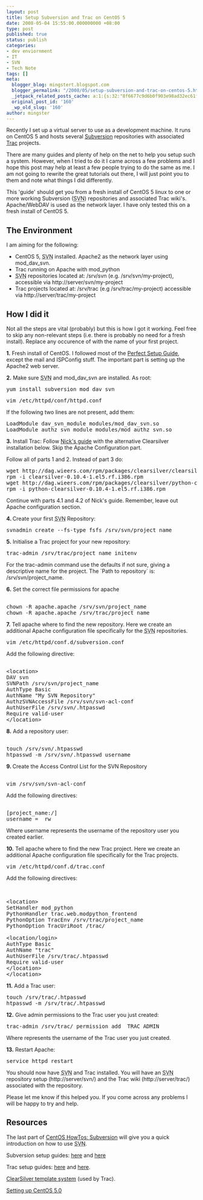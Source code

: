 ```yaml
---
layout: post
title: Setup Subversion and Trac on CentOS 5
date: 2008-05-04 15:55:00.000000000 +08:00
type: post
published: true
status: publish
categories:
- dev enviornment
- IT
- SVN
- Tech Note
tags: []
meta:
  blogger_blog: mingstert.blogspot.com
  blogger_permalink: "/2008/05/setup-subversion-and-trac-on-centos-5.html"
  _jetpack_related_posts_cache: a:1:{s:32:"8f6677c9d6b0f903e98ad32ec61f8deb";a:2:{s:7:"expires";i:1455318164;s:7:"payload";a:3:{i:0;a:1:{s:2:"id";i:563;}i:1;a:1:{s:2:"id";i:223;}i:2;a:1:{s:2:"id";i:166;}}}}
  original_post_id: '160'
  _wp_old_slug: '160'
author: mingster
---
```

<p>Recently I set up a virtual server to use as a development machine. It runs on CentOS 5 and hosts several <a target="_blank" href="http://subversion.tigris.org/" title="Subversion" rel="external">Subversion</a> repositories with associated <a target="_blank" href="http://trac.edgewall.org/" title="Trac" rel="external">Trac</a> projects.</p>
<p>There are many guides and plenty of help on the net to help you setup such a system. However, when I tried to do it I came across a few problems and I hope this post may help at least a few people trying to do the same as me. I am not going to rewrite the great tutorials out there, I will just point you to them and note what things I did differently.</p>
<p>This 'guide' should get you from a fresh install of CentOS 5 linux to one or more working Subversion (<abbr title="Subversion">SVN</abbr>) repositories and associated Trac wiki's. Apache/WebDAV is used as the network layer. I have only tested this on a fresh install of CentOS 5.</p>
<p><span></span></p>
<h2>The Environment</h2>
<p>I am aiming for the following:</p>
<ul>
<li>CentOS 5, <abbr title="Subversion">SVN</abbr> installed. Apache2 as the network layer using mod_dav_svn.</li>
<li>Trac running on Apache with mod_python</li>
<li><abbr title="Subversion">SVN</abbr> repositories located at: /srv/svn (e.g. /srv/svn/my-project), accessible via http://server/svn/my-project</li>
<li>Trac projects located at: /srv/trac (e.g /srv/trac/my-project) accessible via http://server/trac/my-project</li>
</ul>
<h2>How I did it</h2>
<p>Not all the steps are vital (probably) but this is how I got it working. Feel free to skip any non-relevant steps (i.e. there is probably no need for a fresh install). Replace any occurence of <span class="inline-code"></span> with the name of your first project.</p>
<p><strong>1.</strong> Fresh install of CentOS. I followed most of the <a target="_blank" href="http://www.howtoforge.com/perfect_setup_centos5.0" title="The Perfect Setup: CentOS 5.0" rel="external">Perfect Setup Guide</a>, except the mail and ISPConfig stuff. The important part is setting up the Apache2 web server.</p>
<p><strong>2.</strong> Make sure <abbr title="Subversion">SVN</abbr> and mod_dav_svn are installed. As root:</p>
<pre>yum install subversion mod_dav_svn</pre>
<pre>vim /etc/httpd/conf/httpd.conf</pre>
<p>If the following two lines are not present, add them:</p>
<pre>LoadModule dav_svn_module modules/mod_dav_svn.so<br />LoadModule authz_svn_module modules/mod_authz_svn.so</pre>
<p><strong>3.</strong> Install Trac: Follow <a target="_blank" href="http://www.techyouruniverse.com/software/installing-trac-with-subversion-on-cent-os-5-with-neon-and-quicksilver" title="Installing Trac with SubVersion on CentOS 5" rel="external">Nick's guide</a> with the alternative Clearsilver installation below. Skip the Apache Configuration part.</p>
<p>Follow all of parts 1 and 2. Instead of part 3 do:</p>
<pre>wget http://dag.wieers.com/rpm/packages/clearsilver/clearsilver-0.10.4-1.el5.rf.i386.rpm<br />rpm -i clearsilver-0.10.4-1.el5.rf.i386.rpm<br />wget http://dag.wieers.com/rpm/packages/clearsilver/python-clearsilver-0.10.4-1.el5.rf.i386.rpm<br />rpm -i python-clearsilver-0.10.4-1.el5.rf.i386.rpm</pre>
<p>Continue with parts 4.1 and 4.2 of Nick's guide. Remember, leave out Apache configuration section.</p>
<p><strong>4. </strong>Create your first <abbr title="Subversion">SVN</abbr> Repository:</p>
<pre>svnadmin create --fs-type fsfs /srv/svn/project_name</pre>
<p><strong>5.</strong> Initialise a Trac project for your new repository:</p>
<pre>trac-admin /srv/trac/project_name initenv</pre>
<p>For the trac-admin command use the defaults if not sure, giving a descriptive name for the project. The `Path to repository` is: <span class="inline-code">/srv/svn/project_name</span>.</p>
<p><strong>6.</strong> Set the correct file permissions for apache</p>
<pre><br />chown -R apache.apache /srv/svn/project_name<br />chown -R apache.apache /srv/trac/project_name<br /></pre>
<p><strong>7.</strong> Tell apache where to find the new repository. Here we create an additional Apache configuration file specifically for the <abbr title="Subversion">SVN</abbr> repositories.</p>
<pre>vim /etc/httpd/conf.d/subversion.conf</pre>
<p>
<p>Add the following directive:</p>
<pre><br />&lt;location&gt;<br />DAV svn<br />SVNPath /srv/svn/project_name<br />AuthType Basic<br />AuthName "My SVN Repository"<br />AuthzSVNAccessFile /srv/svn/svn-acl-conf<br />AuthUserFile /srv/svn/.htpasswd<br />Require valid-user<br />&lt;/location&gt;</pre>
<p><strong>8.</strong> Add a repository user:</p>
<p>
<pre><br />touch /srv/svn/.htpasswd<br />htpasswd -m /srv/svn/.htpasswd username<br /></pre>
<p><strong>9. </strong>Create the Access Control List for the SVN Repository</p>
<p>
<pre><br />vim /srv/svn/svn-acl-conf</pre>
<p>Add the following directives:</p>
<pre><br />[project_name:/]<br />username =  rw<br /></pre>
<p>Where <span class="inline-code">username</span> represents the username of the repository user you created earlier.</p>
<p><strong>10.</strong> Tell apache where to find the new Trac project. Here we create an additional Apache configuration file specifically for the Trac projects.</p>
<p>
<pre>vim /etc/httpd/conf.d/trac.conf</pre>
<p>Add the following directives:</p>
<p>
<pre><br /><br />&lt;location&gt;<br />SetHandler mod_python<br />PythonHandler trac.web.modpython_frontend<br />PythonOption TracEnv /srv/trac/project_name<br />PythonOption TracUriRoot /trac/<br /><br />&lt;location/login&gt;<br />AuthType Basic<br />AuthName "trac"<br />AuthUserFile /srv/trac/.htpasswd<br />Require valid-user<br />&lt;/location&gt;<br />&lt;/location&gt;<br /></pre>
<p><strong>11.</strong> Add a Trac user:</p>
<pre>touch /srv/trac/.htpasswd<br />htpasswd -m /srv/trac/.htpasswd </pre>
<p><strong>12.</strong> Give admin permissions to the Trac user you just created:</p>
<pre>trac-admin /srv/trac/ permission add  TRAC_ADMIN</pre>
<p>Where <span class="inline-code"></span> represents the username of the Trac user you just created.</p>
<p><strong>13.</strong> Restart Apache:</p>
<pre>service httpd restart</pre>
<p>You should now have <abbr title="Subversion">SVN</abbr> and Trac installed. You will have an <abbr title="Subversion">SVN</abbr> repository setup (http://server/svn/) and the Trac wiki (http://server/trac/) associated with the repository.</p>
<p>Please let me know if this helped you. If you come across any problems I will be happy to try and help.</p>
<h2>Resources</h2>
<p>The last part of <a href="http:///" title="CentOS HowTos: Subversion">CentOS HowTos: Subversion</a> will give you a quick introduction on how to use <abbr title="Subversion">SVN</abbr>.</p>
<p>Subversion setup guides: <a target="_blank" href="http://www.jimohalloran.com/2006/01/15/subversion-server-on-centos-42/" title="Subversion setup guide" rel="external">here</a> and <a target="_blank" href="http://www.techyouruniverse.com/software/installing-trac-with-subversion-on-cent-os-5-with-neon-and-quicksilver" title="Subversion setup guide" rel="external">here</a></p>
<p>Trac setup guides: <a target="_blank" href="http://trac.edgewall.org/wiki/TracOnRhel4" title="Trac setup guide" rel="external">here</a> and <a target="_blank" href="http://trac.edgewall.org/wiki/TracOnFedoraCore" title="Trac setup guide" rel="external">here</a>.</p>
<p><a target="_blank" href="http://www.clearsilver.net/" title="ClearSilver" rel="external">ClearSilver template system</a> (used by Trac).</p>
<p><a target="_blank" href="http://www.howtoforge.com/perfect_setup_centos5.0_p7" title="The Perfect Setup: CentOS 5.0" rel="external">Setting up CentOS 5.0</a></p>
